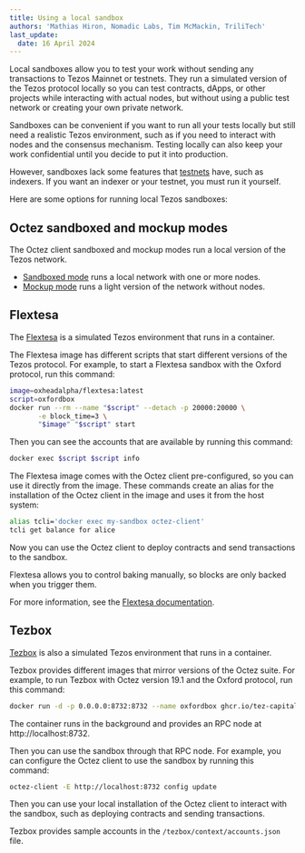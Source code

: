 ```yaml
---
title: Using a local sandbox
authors: 'Mathias Hiron, Nomadic Labs, Tim McMackin, TriliTech'
last_update:
  date: 16 April 2024
---
```


Local sandboxes allow you to test your work without sending any transactions to Tezos Mainnet or testnets.
They run a simulated version of the Tezos protocol locally so you can test contracts, dApps, or other projects while interacting with actual nodes, but without using a public test network or creating your own private network.

Sandboxes can be convenient if you want to run all your tests locally but still need a realistic Tezos environment, such as if you need to interact with nodes and the consensus mechanism.
Testing locally can also keep your work confidential until you decide to put it into production.

However, sandboxes lack some features that [testnets](/developing/testnets) have, such as indexers.
If you want an indexer or your testnet, you must run it yourself.

Here are some options for running local Tezos sandboxes:

## Octez sandboxed and mockup modes

The Octez client sandboxed and mockup modes run a local version of the Tezos network.

- [Sandboxed mode](https://tezos.gitlab.io/user/sandbox.html) runs a local network with one or more nodes.
- [Mockup mode](https://tezos.gitlab.io/user/mockup.html) runs a light version of the network without nodes.

## Flextesa

The [Flextesa](https://tezos.gitlab.io/flextesa/) is a simulated Tezos environment that runs in a container.

The Flextesa image has different scripts that start different versions of the Tezos protocol.
For example, to start a Flextesa sandbox with the Oxford protocol, run this command:

```bash
image=oxheadalpha/flextesa:latest
script=oxfordbox
docker run --rm --name "$script" --detach -p 20000:20000 \
       -e block_time=3 \
       "$image" "$script" start
```

Then you can see the accounts that are available by running this command:

```bash
docker exec $script $script info
```

The Flextesa image comes with the Octez client pre-configured, so you can use it directly from the image.
These commands create an alias for the installation of the Octez client in the image and uses it from the host system:

```bash
alias tcli='docker exec my-sandbox octez-client'
tcli get balance for alice
```

Now you can use the Octez client to deploy contracts and send transactions to the sandbox.

Flextesa allows you to control baking manually, so blocks are only backed when you trigger them.

For more information, see the [Flextesa documentation](https://tezos.gitlab.io/flextesa/).

## Tezbox

[Tezbox](https://github.com/tez-capital/tezbox) is also a simulated Tezos environment that runs in a container.

Tezbox provides different images that mirror versions of the Octez suite.
For example, to run Tezbox with Octez version 19.1 and the Oxford protocol, run this command:

```bash
docker run -d -p 0.0.0.0:8732:8732 --name oxfordbox ghcr.io/tez-capital/tezbox:tezos-v19.1
```

The container runs in the background and provides an RPC node at http://localhost:8732.

Then you can use the sandbox through that RPC node.
For example, you can configure the Octez client to use the sandbox by running this command:

```bash
octez-client -E http://localhost:8732 config update
```

Then you can use your local installation of the Octez client to interact with the sandbox, such as deploying contracts and sending transactions.

Tezbox provides sample accounts in the `/tezbox/context/accounts.json` file.
